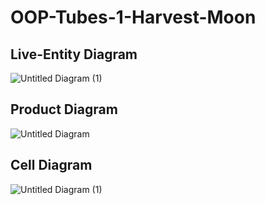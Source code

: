 # OOP-Tubes-1-Harvest-Moon

## Live-Entity Diagram
![Untitled Diagram (1)](https://user-images.githubusercontent.com/38171936/54320024-32fe4a80-461e-11e9-90b9-da1d2feb7064.png)

## Product Diagram
![Untitled Diagram](https://user-images.githubusercontent.com/38171936/54491650-94f6d280-48f2-11e9-803b-b84d887b3537.png)

## Cell Diagram
![Untitled Diagram (1)](https://user-images.githubusercontent.com/38171936/54491856-4a765580-48f4-11e9-8ffe-6aa7ea321da0.png)
